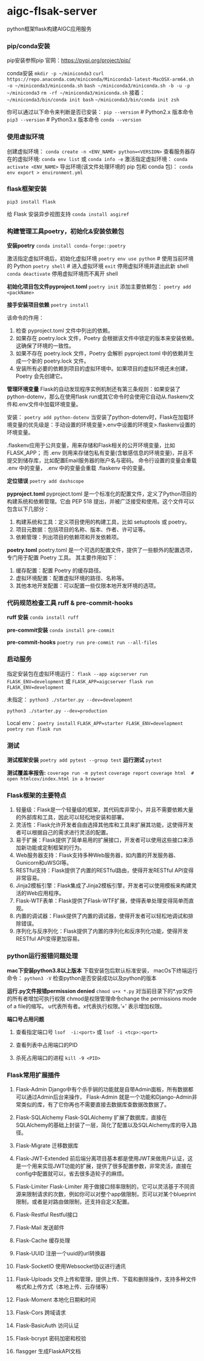# aigc-flsak-server

python框架flask构建AIGC应用服务

### pip/conda安装

pip安装参照pip 官网：https://pypi.org/project/pip/

conda安装
`mkdir -p ~/miniconda3`
`curl https://repo.anaconda.com/miniconda/Miniconda3-latest-MacOSX-arm64.sh -o ~/miniconda3/miniconda.sh`
`bash ~/miniconda3/miniconda.sh -b -u -p ~/miniconda3`
`rm -rf ~/miniconda3/miniconda.sh`
接着：
`~/miniconda3/bin/conda init bash`
`~/miniconda3/bin/conda init zsh`

你可以通过以下命令来判断是否已安装：
`pip --version`     # Python2.x 版本命令
`pip3 --version`   # Python3.x 版本命令
`conda --version`

### 使用虚拟环境

创建虚拟环境：
`conda create -n <ENV_NAME> python=<VERSION>`
查看服务器存在的虚拟环境:
`conda env list`  或 `conda info -e`
激活指定虚拟环境：
`conda activate <ENV_NAME>`
导出环境(该文件处理环境的 pip 包和 conda 包)：
`conda env export > environment.yml`

### flask框架安装

`pip3 install flask`

给 Flask 安装异步视图支持
`conda install asgiref`

### 构建管理工具poetry，初始化&安装依赖包

**安装poetry**
`conda install conda-forge::poetry`

激活指定虚拟环境后，初始化虚拟环境
`poetry env use python`   # 使用当前环境的 Python
`poetry shell`   # 进入虚拟环境
`exit` 停用虚拟环境并退出此新 shell
`conda deactivate` 停用虚拟环境而不离开 shell

**初始化项目包文件pyproject.toml**
`poetry init`
添加主要依赖包：
`poetry add <packName>`

**接手安装项目依赖**
`poetry install` 

该命令的作用：

1. 检查 pyproject.toml 文件中列出的依赖。
2. 如果存在 poetry.lock 文件，Poetry 会根据该文件中锁定的版本来安装依赖。这确保了环境的一致性。
3. 如果不存在 poetry.lock 文件，Poetry 会解析 pyproject.toml 中的依赖并生成一个新的 poetry.lock 文件。
4. 安装所有必要的依赖到项目的虚拟环境中。如果项目的虚拟环境还未创建，Poetry 会先创建它。

**管理环境变量**
Flask的自动发现程序实例机制还有第三条规则：如果安装了python-dotenv，那么在使用flask run或其它命令时会使用它自动从.flaskenv文件和.env文件中加载环境变量。

安装： `poetry add python-dotenv`
当安装了python-dotenv时，Flask在加载环境变量的优先级是：手动设置的环境变量>.env中设置的环境变>.flaskenv设置的环境变量。

  .flaskenv应用于公共变量，用来存储和Flask相关的公开环境变量，比如FLASK_APP；
  而 .env 则用来存储包私有变量(含敏感信息的环境变量)，并且不提交到储存库，比如配置Email服务器的账户名与密码。
  命令行设置的变量会重载 .env 中的变量， .env 中的变量会重载 .flaskenv 中的变量。

**定位错误**
`poetry add dashscope`

**pyproject.toml**
pyproject.toml 是一个标准化的配置文件，定义了Python项目的构建系统和依赖管理。它由 PEP 518 提出，并被广泛接受和使用。这个文件可以包含以下几部分：

1. 构建系统和工具：定义项目使用的构建工具，比如 setuptools 或 poetry。
2. 项目元数据：包括项目的名称、版本、作者、许可证等。
3. 依赖管理：列出项目的依赖项和开发依赖项。

**poetry.toml**
poetry.toml 是一个可选的配置文件，提供了一些额外的配置选项，专门用于配置 Poetry 工具。
  其主要作用如下：

  1. 缓存配置：配置 Poetry 的缓存路径。
  2. 虚拟环境配置：配置虚拟环境的路径、名称等。
  3. 其他本地开发配置：可以配置一些仅限本地开发环境的选项。

### 代码规范检查工具 ruff & pre-commit-hooks

**ruff 安装**
`conda install ruff`

**pre-commit安装**
`conda install pre-commit`

**pre-commit-hooks**
`poetry run pre-commit run --all-files`

### 启动服务

指定安装包在虚拟环境运行：
`flask --app aigcserver run FLASK_ENV=development` 或  `FLASK_APP=aigcserver flask run FLASK_ENV=development`

未指定：
`python3 ./starter.py --dev=development`

`python3 ./starter.py --dev=production`

Local env：
`poetry install`
`FLASK_APP=starter FLASK_ENV=development poetry run flask run`

### 测试

**测试框架安装**
`poetry add pytest --group test`
**运行测试**
`pytest`

**测试覆盖率报告:**
`coverage run -m pytest`
`coverage report`
`coverage html  # open htmlcov/index.html in a browser`

### Flask框架的主要特点

1. 轻量级：Flask是一个轻量级的框架，其代码库非常小，并且不需要依赖大量的外部库和工具，因此可以轻松地安装和部署。
2. 灵活性：Flask允许开发者自由选择其他库和工具来扩展其功能，这使得开发者可以根据自己的需求进行灵活的配置。
3. 易于扩展：Flask提供了简单易用的扩展接口，开发者可以使用这些接口来添加新功能或定制框架的行为。
4. Web服务器支持：Flask支持多种Web服务器，如内置的开发服务器、Gunicorn和uWSGI等。
5. RESTful支持：Flask提供了内置的RESTful路由，使得开发RESTful API变得非常容易。
6. Jinja2模板引擎：Flask集成了Jinja2模板引擎，开发者可以使用模板来构建灵活的Web应用程序。
7. Flask-WTF表单：Flask提供了Flask-WTF扩展，使得表单处理变得简单而直观。
8. 内置的调试器：Flask提供了内置的调试器，使得开发者可以轻松地调试和排除错误。
9. 序列化与反序列化：Flask提供了内置的序列化和反序列化功能，使得开发RESTful API变得更加容易。

### python运行报错问题处理

  **mac下安装python3.8以上版本**
  下载安装包后默认标准安装， macOs下终端运行命令：
  `python3 -V` 
  检查python是否安装成功以及python的版本

  **运行.py文件报错permission denied**
  `chmod u+x *.py`
  对当前目录下的*.yp文件的所有者增加可执行权限
  chmod是权限管理命令change the permissions mode of a file的缩写。
  u代表所有者。x代表执行权限。’+’ 表示增加权限。

  **端口号占用问题**

  1. 查看指定端口号
    `lsof  -i:<port>` 或 `lsof -i <tcp>:<port>`

  2. 查看列表中占用端口的PID
  3. 杀死占用端口的进程
    `kill -9 <PID>`

### Flask常用扩展插件
  
  1. Flask-Admin
   Django中有个杀手锏的功能就是自带Admin面板，所有数据都可以通过Admin后台来操作， Flask-Admin 就是一个功能和Django-Admin非常类似的库，有了它你再也不需要直接去数据库查数据改数据了。

  2. Flask-SQLAlchemy
  Flask-SQLAlchemy 扩展了数据库，直接在SQLAlchemy的基础上封装了一层，简化了配置以及SQLAlchemy库的导入路径。

  3. Flask-Migrate 迁移数据库

  4. Flask-JWT-Extended
  前后端分离项目基本都是使用JWT来做用户认证，这是一个用来实现JWT功能的扩展，提供了很多配置参数，非常灵活，直接在config中配置就可以，省去很多造轮子的麻烦。

  5. Flask-Limiter
  Flask-Limiter 用于做接口频率限制的，它可以灵活基于不同资源来限制请求的次数，例如你可以对整个app做限制，页可以对某个blueprint限制，或者是对路由做限制，还支持自定义配置。

  6. Flask-Restful  Restful接口
  7. Flask-Mail 发送邮件
  8. Flask-Cache 缓存处理
  9. Flask-UUID 注册一个uuid的url转换器
  10. Flask-SocketIO  使用Websocket协议进行通讯
  11. Flask-Uploads 文件上传和管理，提供上传、下载和删除操作，支持多种文件格式和上传方式（本地上传、云存储等）
  12. Flask-Moment 本地化日期和时间
  13. Flask-Cors 跨域请求
  14. Flask-BasicAuth 访问认证
  15. Flask-bcrypt 密码加密和校验
  16. flasgger 生成FlaskAPI文档

